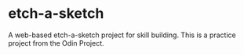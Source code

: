 # etch-a-sketch
A web-based etch-a-sketch project for skill building. This is a practice project from the Odin Project.
